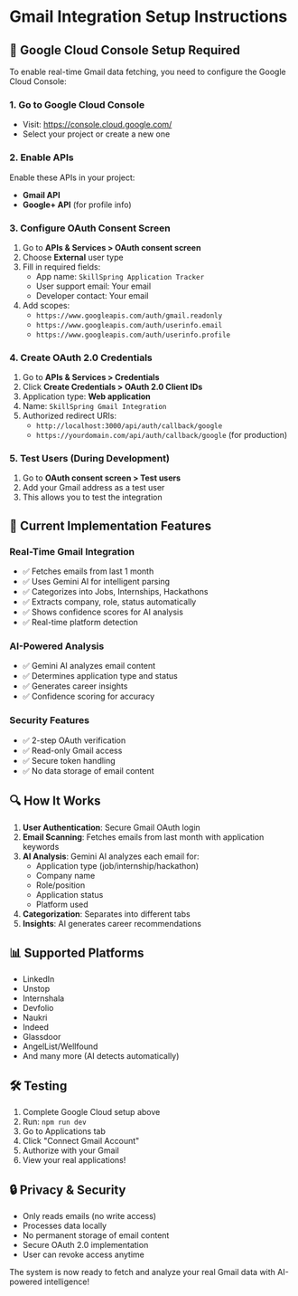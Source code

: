 # Gmail Integration Setup Instructions

## 🔧 Google Cloud Console Setup Required

To enable real-time Gmail data fetching, you need to configure the Google Cloud Console:

### 1. Go to Google Cloud Console
- Visit: https://console.cloud.google.com/
- Select your project or create a new one

### 2. Enable APIs
Enable these APIs in your project:
- **Gmail API**
- **Google+ API** (for profile info)

### 3. Configure OAuth Consent Screen
1. Go to **APIs & Services > OAuth consent screen**
2. Choose **External** user type
3. Fill in required fields:
   - App name: `SkillSpring Application Tracker`
   - User support email: Your email
   - Developer contact: Your email
4. Add scopes:
   - `https://www.googleapis.com/auth/gmail.readonly`
   - `https://www.googleapis.com/auth/userinfo.email`
   - `https://www.googleapis.com/auth/userinfo.profile`

### 4. Create OAuth 2.0 Credentials
1. Go to **APIs & Services > Credentials**
2. Click **Create Credentials > OAuth 2.0 Client IDs**
3. Application type: **Web application**
4. Name: `SkillSpring Gmail Integration`
5. Authorized redirect URIs:
   - `http://localhost:3000/api/auth/callback/google`
   - `https://yourdomain.com/api/auth/callback/google` (for production)

### 5. Test Users (During Development)
1. Go to **OAuth consent screen > Test users**
2. Add your Gmail address as a test user
3. This allows you to test the integration

## 🚀 Current Implementation Features

### Real-Time Gmail Integration
- ✅ Fetches emails from last 1 month
- ✅ Uses Gemini AI for intelligent parsing
- ✅ Categorizes into Jobs, Internships, Hackathons
- ✅ Extracts company, role, status automatically
- ✅ Shows confidence scores for AI analysis
- ✅ Real-time platform detection

### AI-Powered Analysis
- ✅ Gemini AI analyzes email content
- ✅ Determines application type and status
- ✅ Generates career insights
- ✅ Confidence scoring for accuracy

### Security Features
- ✅ 2-step OAuth verification
- ✅ Read-only Gmail access
- ✅ Secure token handling
- ✅ No data storage of email content

## 🔍 How It Works

1. **User Authentication**: Secure Gmail OAuth login
2. **Email Scanning**: Fetches emails from last month with application keywords
3. **AI Analysis**: Gemini AI analyzes each email for:
   - Application type (job/internship/hackathon)
   - Company name
   - Role/position
   - Application status
   - Platform used
4. **Categorization**: Separates into different tabs
5. **Insights**: AI generates career recommendations

## 📊 Supported Platforms
- LinkedIn
- Unstop
- Internshala
- Devfolio
- Naukri
- Indeed
- Glassdoor
- AngelList/Wellfound
- And many more (AI detects automatically)

## 🛠️ Testing
1. Complete Google Cloud setup above
2. Run: `npm run dev`
3. Go to Applications tab
4. Click "Connect Gmail Account"
5. Authorize with your Gmail
6. View your real applications!

## 🔒 Privacy & Security
- Only reads emails (no write access)
- Processes data locally
- No permanent storage of email content
- Secure OAuth 2.0 implementation
- User can revoke access anytime

The system is now ready to fetch and analyze your real Gmail data with AI-powered intelligence!
